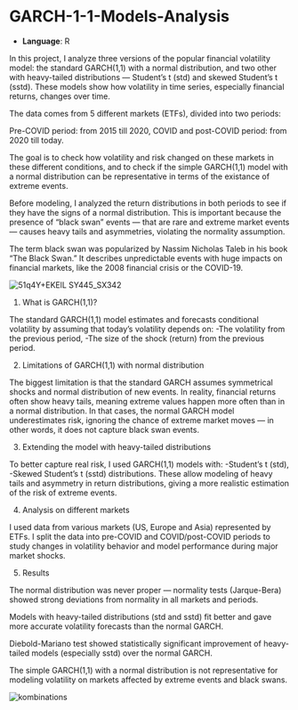 # GARCH-1-1-Models-Analysis

- **Language**: R


In this project, I analyze three versions of the popular financial volatility model: the standard GARCH(1,1) with a normal distribution, and two other with heavy-tailed distributions — Student’s t (std) and skewed Student’s t (sstd). These models show how volatility in time series, especially financial returns, changes over time.

The data comes from 5 different markets (ETFs), divided into two periods:

Pre-COVID period: from 2015 till 2020,
COVID and post-COVID period: from 2020 till today.

The goal is to check how volatility and risk changed on these markets in these different conditions, and to check if the simple GARCH(1,1) model with a normal distribution can be representative in terms of the existance of extreme events.

Before modeling, I analyzed the return distributions in both periods to see if they have the signs of a normal distribution. This is important because the presence of “black swan” events — that are rare and extreme market events — causes heavy tails and asymmetries, violating the normality assumption.

The term black swan was popularized by Nassim Nicholas Taleb in his book “The Black Swan.” It describes unpredictable events with huge impacts on financial markets, like the 2008 financial crisis or the COVID-19.

![51q4Y+EKElL _SY445_SX342_](https://github.com/user-attachments/assets/694ce5c1-31b4-4317-9797-6bb8d4601a27)



1. What is GARCH(1,1)?
   
The standard GARCH(1,1) model estimates and forecasts conditional volatility by assuming that today’s volatility depends on:
-The volatility from the previous period,
-The size of the shock (return) from the previous period.

2. Limitations of GARCH(1,1) with normal distribution
   
The biggest limitation is that the standard GARCH assumes symmetrical shocks and normal distribution of new events. In reality, financial returns often show heavy tails, meaning extreme values happen more often than in a normal distribution.
In that cases, the normal GARCH model underestimates risk, ignoring the chance of extreme market moves — in other words, it does not capture black swan events.

3. Extending the model with heavy-tailed distributions

To better capture real risk, I used GARCH(1,1) models with:
-Student’s t (std),
-Skewed Student’s t (sstd) distributions.
These allow modeling of heavy tails and asymmetry in return distributions, giving a more realistic estimation of the risk of extreme events.

4. Analysis on different markets

I used data from various markets (US, Europe and Asia) represented by ETFs. I split the data into pre-COVID and COVID/post-COVID periods to study changes in volatility behavior and model performance during major market shocks.

5. Results

The normal distribution was never proper — normality tests (Jarque-Bera) showed strong deviations from normality in all markets and periods.

Models with heavy-tailed distributions (std and sstd) fit better and gave more accurate volatility forecasts than the normal GARCH.

Diebold-Mariano test showed statistically significant improvement of heavy-tailed models (especially sstd) over the normal GARCH.

The simple GARCH(1,1) with a normal distribution is not representative for modeling volatility on markets affected by extreme events and black swans.

![kombinations](https://github.com/user-attachments/assets/308706ad-74d8-486f-b8ac-76c0dc8bf7ea)




